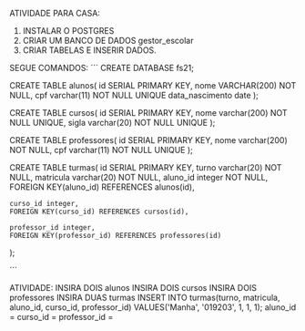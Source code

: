 ATIVIDADE PARA CASA:
1. INSTALAR O POSTGRES
2. CRIAR UM BANCO DE DADOS gestor_escolar
3. CRIAR TABELAS E INSERIR DADOS.

SEGUE COMANDOS:
´´´
CREATE DATABASE fs21;

CREATE TABLE alunos(
    id SERIAL PRIMARY KEY,
    nome VARCHAR(200) NOT NULL,
    cpf varchar(11) NOT NULL UNIQUE
    data_nascimento date
);

CREATE TABLE cursos(
    id SERIAL PRIMARY KEY,
    nome varchar(200) NOT NULL UNIQUE,
    sigla varchar(20) NOT NULL UNIQUE
);

CREATE TABLE professores(
    id SERIAL PRIMARY KEY,
    nome varchar(200) NOT NULL,
    cpf varchar(11) NOT NULL UNIQUE
);

CREATE TABLE turmas(
    id SERIAL PRIMARY KEY,
    turno varchar(20) NOT NULL,
    matricula varchar(20) NOT NULL,
    aluno_id integer NOT NULL,
    FOREIGN KEY(aluno_id) REFERENCES alunos(id),

    curso_id integer,
    FOREIGN KEY(curso_id) REFERENCES cursos(id),

    professor_id integer,
    FOREIGN KEY(professor_id) REFERENCES professores(id)
);

´´´

ATIVIDADE:
INSIRA DOIS alunos
INSIRA DOIS cursos
INSIRA DOIS professores
INSIRA DUAS turmas
INSERT INTO turmas(turno, matricula, aluno_id, curso_id, professor_id)
VALUES('Manha', '019203', 1, 1, 1);
aluno_id = 
curso_id = 
professor_id = 

